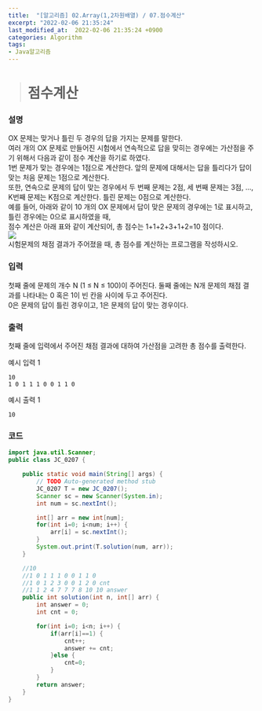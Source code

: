 ```yaml
---
title:  "[알고리즘] 02.Array(1,2차원배열) / 07.점수계산"
excerpt: "2022-02-06 21:35:24"
last_modified_at:  2022-02-06 21:35:24 +0900
categories: Algorithm
tags:
- Java알고리즘
---
```


># 점수계산  

### 설명  

OX 문제는 맞거나 틀린 두 경우의 답을 가지는 문제를 말한다.  
여러 개의 OX 문제로 만들어진 시험에서 연속적으로 답을 맞히는 경우에는 가산점을 주기 위해서 다음과 같이 점수 계산을 하기로 하였다.  
1번 문제가 맞는 경우에는 1점으로 계산한다. 앞의 문제에 대해서는 답을 틀리다가 답이 맞는 처음 문제는 1점으로 계산한다.  
또한, 연속으로 문제의 답이 맞는 경우에서 두 번째 문제는 2점, 세 번째 문제는 3점, ..., K번째 문제는 K점으로 계산한다. 틀린 문제는 0점으로 계산한다.  
예를 들어, 아래와 같이 10 개의 OX 문제에서 답이 맞은 문제의 경우에는 1로 표시하고, 틀린 경우에는 0으로 표시하였을 때,  
점수 계산은 아래 표와 같이 계산되어, 총 점수는 1+1+2+3+1+2=10 점이다.  
![](https://cote.inflearn.com/public/upload/6080c8e8dc.jpg)  
시험문제의 채점 결과가 주어졌을 때, 총 점수를 계산하는 프로그램을 작성하시오.  


### 입력  

첫째 줄에 문제의 개수 N (1 ≤ N ≤ 100)이 주어진다. 둘째 줄에는 N개 문제의 채점 결과를 나타내는 0 혹은 1이 빈 칸을 사이에 두고 주어진다.  
0은 문제의 답이 틀린 경우이고, 1은 문제의 답이 맞는 경우이다.  


### 출력  

첫째 줄에 입력에서 주어진 채점 결과에 대하여 가산점을 고려한 총 점수를 출력한다.   


예시 입력 1   
```
10
1 0 1 1 1 0 0 1 1 0
```
예시 출력 1  
```
10
```


### 코드  

```java
import java.util.Scanner;
public class JC_0207 {

	public static void main(String[] args) {
		// TODO Auto-generated method stub
		JC_0207 T = new JC_0207();
		Scanner sc = new Scanner(System.in);
		int num = sc.nextInt();

		int[] arr = new int[num];
		for(int i=0; i<num; i++) {
			arr[i] = sc.nextInt();
		}
		System.out.print(T.solution(num, arr));
	}

	//10
	//1 0 1 1 1 0 0 1 1 0
	//1 0 1 2 3 0 0 1 2 0 cnt
	//1 1 2 4 7 7 7 8 10 10 answer
	public int solution(int n, int[] arr) {
		int answer = 0;
		int cnt = 0;

		for(int i=0; i<n; i++) {
			if(arr[i]==1) {
				cnt++;
				answer += cnt;
			}else {
				cnt=0;
			}
		}
		return answer;
	}
}

```
